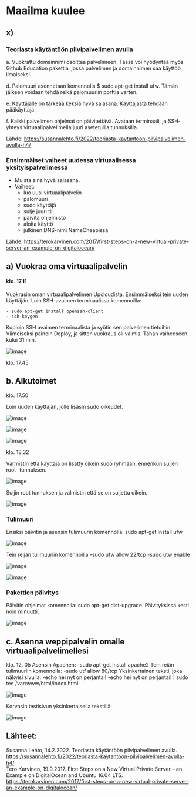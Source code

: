 # Maailma kuulee

## x)

### Teoriasta käytäntöön pilvipalvelimen avulla

a. Vuokrattu domainnimi osoittaa palvelimeen. Tässä voi hyödyntää myös Github Education pakettia, jossa palvelimen ja domainnimen saa käyttöö ilmaiseksi.

d. Palomuuri asennetaan komennolla $ sudo apt-get install ufw. Tämän jälkeen voidaan tehdä reikä palomuuriin porttia varten.

e. Käyttäjälle on tärkeää keksiä hyvä salasana. Käyttäjästä tehdään pääkäyttäjä. 

f. Kaikki palvelimen ohjelmat on päivitettävä. Avataan terminaali, ja SSH- yhteys virtuaalipalvelimella juuri asetetuilla tunnuksilla. 

Lähde: https://susannalehto.fi/2022/teoriasta-kaytantoon-pilvipalvelimen-avulla-h4/  

### Ensimmäiset vaiheet uudessa virtuaalisessa yksityispalvelimessa

- Muista aina hyvä salasana.
- Vaiheet:
    - luo uusi virtuaalipalvelin
    - palomuuri
    - sudo käyttäjä
    - sulje juuri tili
    - päivitä ohjelmisto
    - aloita käyttö
    - julkinen DNS-nimi NameCheapissa
 
Lähde: https://terokarvinen.com/2017/first-steps-on-a-new-virtual-private-server-an-example-on-digitalocean/

## a) Vuokraa oma virtuaalipalvelin

#### klo. 17.11 
Vuokrasin oman virtuaalipalvelimen Upcloudista. Ensimmäiseksi tein uuden käyttäjän. 
Loin SSH-avaimen terminaalissa komennoilla:

    - sudo apt-get install openssh-client
    - ssh-keygen
    
Kopioin SSH avaimen terminaalista ja syötin sen palvelimen tietoihin. Viimeiseksi painoin Deploy, ja sitten vuokraus oli valmis. Tähän vaiheeseen kului 31 min. 

![image](https://github.com/user-attachments/assets/676c1e7f-6bc1-45f0-9ebb-6ca7c0251d58)

klo. 17.45

## b. Alkutoimet

klo. 17.50

Loin uuden käyttäjän, jolle lisäsin sudo oikeudet. 

![image](https://github.com/user-attachments/assets/a497e63f-7f70-45dc-8caa-f17a70ab9f6e)

![image](https://github.com/user-attachments/assets/7b0d82a2-aee1-48a6-a5f7-6dd5aa813550)

![image](https://github.com/user-attachments/assets/dc1a74dc-cebf-414b-8ac4-fd2975975f18)

klo. 18.32 

Varmistin että käyttäjä on lisätty oikein sudo ryhmään, ennenkun suljen root- tunnuksen. 

![image](https://github.com/user-attachments/assets/c847e4e1-9400-430f-a04b-2bcb277c22aa)

Suljin root tunnuksen ja valmistin että se on suljettu oikein. 

![image](https://github.com/user-attachments/assets/7259eb36-3689-4b3b-99a5-7eb8e0150f56)

### Tulimuuri

Ensiksi päivitin ja asensin tulimuurin komennolla: sudo apt-get install ufw

![image](https://github.com/user-attachments/assets/8b70d0bc-a8df-4d35-a55f-531ec219b090)

Tein reijän tulimuuriin komennoilla 
    -sudo ufw allow 22/tcp
    -sudo utw enable
    
![image](https://github.com/user-attachments/assets/4e719d10-907d-4731-bc44-adf41d20183f)

![image](https://github.com/user-attachments/assets/f58296a0-0907-43ae-81cc-5606db3dff8f)

### Pakettien päivitys 

Päivitin ohjelmat komennolla: sudo apt-get dist-upgrade. Päivityksissä kesti noin minuutti. 

![image](https://github.com/user-attachments/assets/ca8d9b44-e997-4541-83a4-e2ad4d953b34)


## c. Asenna weppipalvelin omalle virtuaalipalvelimellesi

klo. 12. 05 
Asensin Apachen: 
    -sudo apt-get install apache2
Tein reiän tulimuuriin komennolla: 
    -sudo utf allow 80/tcp
Yksinkertainen teksti, joka näkyisi sivulla: 
    -echo hei nyt on perjantai!
    -echo hei nyt on perjantai! | sudo tee /var/www/html/index.html

![image](https://github.com/user-attachments/assets/f5ce7d81-76ee-4db0-91fb-289b17dc2292)

Korvasin testisivun yksinkertaisella tekstillä: 

![image](https://github.com/user-attachments/assets/7f8b784b-cb42-4636-8635-5ad1017974f6)

## Lähteet: 
Susanna Lehto, 14.2.2022. Teoriasta käytäntöön pilvipalvelimen avulla. https://susannalehto.fi/2022/teoriasta-kaytantoon-pilvipalvelimen-avulla-h4/  
Tero Karvinen, 19.9.2017. First Steps on a New Virtual Private Server – an Example on DigitalOcean and Ubuntu 16.04 LTS.    https://terokarvinen.com/2017/first-steps-on-a-new-virtual-private-server-an-example-on-digitalocean/  
